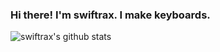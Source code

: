 ### Hi there! I'm swiftrax. I make keyboards.
![swiftrax's github stats](https://github-readme-stats.vercel.app/api?username=swiftrax&theme=algolia)
